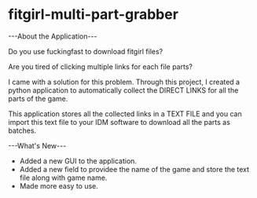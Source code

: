 # fitgirl-multi-part-grabber

---About the Application---

Do you use fuckingfast to download fitgirl files?  

Are you tired of clicking multiple links for each file parts?  

I came with a solution for this problem. Through this project, I created a python application to automatically collect the DIRECT LINKS for all the parts of the game.  

This application stores all the collected links in a TEXT FILE and you can import this text file to your IDM software to download all the parts as batches.

---What's New---

- Added a new GUI to the application.
- Added a new field to providee the name of the game and store the text file along with game name.
- Made more easy to use.
